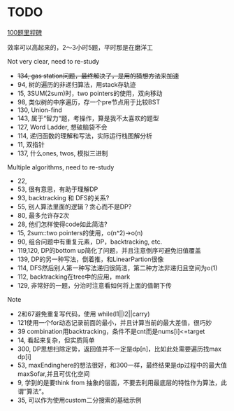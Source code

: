 # TODO

[100题里程碑](https://drive.google.com/open?id=0B0BJAgFiD4jINXdJQkRoZE9nVlE)

效率可以高起来的，2～3小时5题，平时那是在磨洋工

Not very clear, need to re-study

* ~~134, gas station问题，最终解决了，是用的猜想方法来加速~~
* 94, 树的遍历的非递归算法，用stack存轨迹
* 15, 3SUM(2sum)时，two pointers的使用，双向移动
* 98, 类似树的中序遍历，存一个pre节点用于比较BST
* 130, Union-find
* 143, 属于“智力“题，考操作，算是我不太喜欢的题型
* 127, Word Ladder, 想破脑袋不会
* 114, 递归函数的理解和写法，实际运行栈图解分析
* 11, 双指针
* 137, 什么ones, twos, 模拟三进制

Multiple algorithms, need to re-study

* 22,
* 53, 很有意思，有助于理解DP
* 93, backtracking 和 DFS的关系?
* 55, 别人算法里面的逻辑？贪心而不是DP?
* 80, 最多允许存2次
* 28, 他们怎样使得code如此简洁?
* 15, 2sum::two pointers的使用，o(n^2)->o(n)
* 90, 组合问题中有重复元素，DP，backtracking, etc.
* 119,120, DP的bottom up简化了问题，并且注意倒序可避免旧值覆盖
* 139, DP的另一种写法，倒着推，和LinearPartion很像
* 114, DFS然后别人第一种写法递归很简洁，第二种方法非递归且空间为o(1)
* 112, backtracking在tree中的应用，mark
* 129, 非常好的一题，分治时注意看如何将上面的值朝下传

Note

* 2和67避免重复写代码，使用 while(l1||l2||carry)
* 121使用一个for动态记录前面的最小，并且计算当前的最大差值，很巧妙
* 39 combination用backtracking，条件不是cnt而是nums[i]<=target
* 14, 看起来复杂，但实质简单
* 300, DP思想扫除定势，返回值并不一定是dp[n]，比如此处需要遍历找max dp[i]
* 53, maxEndinghere的想法很好，和300一样，最终结果是dp过程中的最大值maxSofar,并且可优化空间
* 9, 学到的是要think from 抽象的层面，不要去利用最底层的特性作为算法，此谓”算法“。
* 35, 可以作为使用custom二分搜索的基础示例
